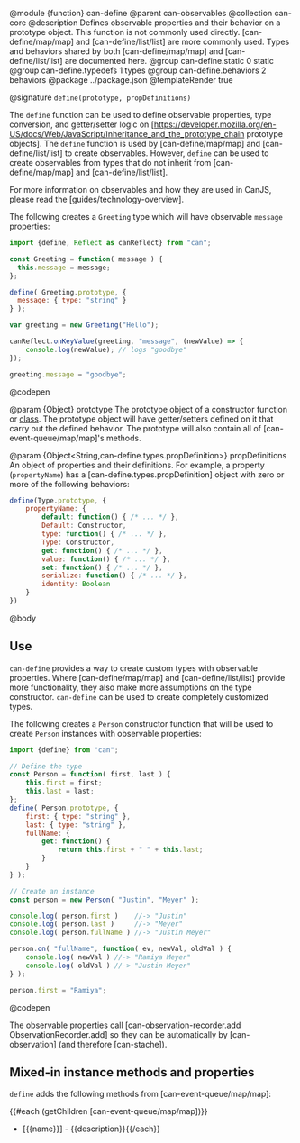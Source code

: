 @module {function} can-define
@parent can-observables
@collection can-core
@description Defines observable properties and their behavior on a prototype object. This
function is not commonly used directly. [can-define/map/map]
and [can-define/list/list] are more commonly used. Types and
behaviors shared by both [can-define/map/map]
and [can-define/list/list] are documented here.
@group can-define.static 0 static
@group can-define.typedefs 1 types
@group can-define.behaviors 2 behaviors
@package ../package.json
@templateRender true

@signature `define(prototype, propDefinitions)`

  The `define` function can be used to define observable properties, type conversion, and getter/setter logic on [https://developer.mozilla.org/en-US/docs/Web/JavaScript/Inheritance_and_the_prototype_chain prototype objects]. The `define` function is used by [can-define/map/map] and [can-define/list/list] to
  create observables. However, `define` can be used to create observables from types that
  do not inherit from [can-define/map/map] and [can-define/list/list].  

  For more information on observables and how they are used in CanJS, please read
  the [guides/technology-overview].

  The following creates a `Greeting` type which will have observable `message`
  properties:

  ```js
  import {define, Reflect as canReflect} from "can";

  const Greeting = function( message ) {
  	this.message = message;
  };

  define( Greeting.prototype, {
  	message: { type: "string" }
  } );

  var greeting = new Greeting("Hello");

  canReflect.onKeyValue(greeting, "message", (newValue) => {
	  console.log(newValue); // logs "goodbye"
  });

  greeting.message = "goodbye";
  ```
  @codepen

@param {Object} prototype The prototype object of a constructor function or [class](https://developer.mozilla.org/en-US/docs/Web/JavaScript/Reference/Statements/class). The prototype
object will have getter/setters defined on it that carry out the defined behavior.  The prototype will also contain
all of [can-event-queue/map/map]'s methods.

@param {Object<String,can-define.types.propDefinition>} propDefinitions An object of
properties and their definitions. For example, a property (`propertyName`) has a [can-define.types.propDefinition] object with zero or more of the following behaviors:

```js
define(Type.prototype, {
    propertyName: {
        default: function() { /* ... */ },
        Default: Constructor,
        type: function() { /* ... */ },
        Type: Constructor,
        get: function() { /* ... */ },
        value: function() { /* ... */ },
        set: function() { /* ... */ },
        serialize: function() { /* ... */ },
        identity: Boolean
    }
})
```


@body


## Use

`can-define` provides a way to create custom types with observable properties.
Where [can-define/map/map] and [can-define/list/list] provide more functionality, they also make
more assumptions on the type constructor.  `can-define` can be used
to create completely customized types.


The following creates a
`Person` constructor function that
will be used to create `Person` instances with observable properties:

```js
import {define} from "can";

// Define the type
const Person = function( first, last ) {
	this.first = first;
	this.last = last;
};
define( Person.prototype, {
	first: { type: "string" },
	last: { type: "string" },
	fullName: {
		get: function() {
			return this.first + " " + this.last;
		}
	}
} );

// Create an instance
const person = new Person( "Justin", "Meyer" );

console.log( person.first )    //-> "Justin"
console.log( person.last )     //-> "Meyer"
console.log( person.fullName ) //-> "Justin Meyer"

person.on( "fullName", function( ev, newVal, oldVal ) {
	console.log( newVal ) //-> "Ramiya Meyer"
	console.log( oldVal ) //-> "Justin Meyer"
} );

person.first = "Ramiya";
```
@codepen

The observable properties call [can-observation-recorder.add ObservationRecorder.add] so they can be automatically by
[can-observation] (and therefore [can-stache]).


## Mixed-in instance methods and properties

`define` adds the following methods from
[can-event-queue/map/map]:

{{#each (getChildren [can-event-queue/map/map])}}
- [{{name}}] - {{description}}{{/each}}
